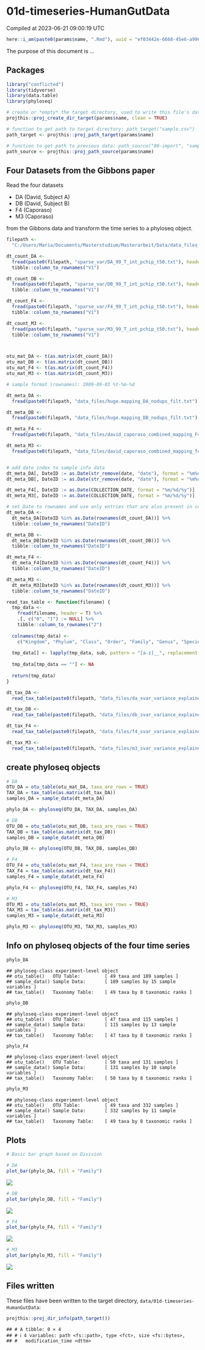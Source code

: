 01d-timeseries-HumanGutData
================
Compiled at 2023-06-21 09:00:19 UTC

``` r
here::i_am(paste0(params$name, ".Rmd"), uuid = "ef03442e-6668-45e6-a996-ddeefaf133f7")
```

The purpose of this document is …

## Packages

``` r
library("conflicted")
library(tidyverse)
library(data.table)
library(phyloseq)
```

``` r
# create or *empty* the target directory, used to write this file's data: 
projthis::proj_create_dir_target(params$name, clean = TRUE)

# function to get path to target directory: path_target("sample.csv")
path_target <- projthis::proj_path_target(params$name)

# function to get path to previous data: path_source("00-import", "sample.csv")
path_source <- projthis::proj_path_source(params$name)
```

## Four Datasets from the Gibbons paper

Read the four datasets

- DA (David, Subject A)
- DB (David, Subject B)
- F4 (Caporaso)
- M3 (Caporaso)

from the Gibbons data and transform the time series to a phyloseq
object.

``` r
filepath <- 
  "C:/Users/Maria/Documents/Masterstudium/Masterarbeit/Data/data_files_sVAR/"
```

``` r
dt_count_DA <-
  fread(paste0(filepath, "sparse_var/DA_99_T_int_pchip_t50.txt"), header = T) %>%
  tibble::column_to_rownames("V1")

dt_count_DB <-
  fread(paste0(filepath, "sparse_var/DB_99_T_int_pchip_t50.txt"), header = T) %>%
  tibble::column_to_rownames("V1")

dt_count_F4 <-
  fread(paste0(filepath, "sparse_var/F4_99_T_int_pchip_t50.txt"), header = T) %>%
  tibble::column_to_rownames("V1")

dt_count_M3 <-
  fread(paste0(filepath, "sparse_var/M3_99_T_int_pchip_t50.txt"), header = T) %>%
  tibble::column_to_rownames("V1")



otu_mat_DA <- t(as.matrix(dt_count_DA))
otu_mat_DB <- t(as.matrix(dt_count_DB))
otu_mat_F4 <- t(as.matrix(dt_count_F4))
otu_mat_M3 <- t(as.matrix(dt_count_M3))
```

``` r
# sample format (rownames): 2009-09-03 %Y-%m-%d

dt_meta_DA <-
  fread(paste0(filepath, "data_files/huge.mapping_DA_nodups_filt.txt"), header = T) 

dt_meta_DB <-
  fread(paste0(filepath, "data_files/huge.mapping_DB_nodups_filt.txt"), header = T)

dt_meta_F4 <-
  fread(paste0(filepath, "data_files/david_caporaso_combined_mapping_F4_filt.txt"), header = T)

dt_meta_M3 <-
  fread(paste0(filepath, "data_files/david_caporaso_combined_mapping_fecal_M3_filt.txt"), header = T)


# add date index to sample info data
dt_meta_DA[, DateID := as.Date(str_remove(date, "date"), format = "%m%d%Y")]
dt_meta_DB[, DateID := as.Date(str_remove(date, "date"), format = "%m%d%Y")]

dt_meta_F4[, DateID := as.Date(COLLECTION_DATE, format = "%m/%d/%y")]
dt_meta_M3[, DateID := as.Date(COLLECTION_DATE, format = "%m/%d/%y")]

# set Date to rownames and use only entries that are also present in count table
dt_meta_DA <- 
  dt_meta_DA[DateID %in% as.Date(rownames(dt_count_DA))] %>%
  tibble::column_to_rownames("DateID") 

dt_meta_DB <- 
  dt_meta_DB[DateID %in% as.Date(rownames(dt_count_DB))] %>%
  tibble::column_to_rownames("DateID") 

dt_meta_F4 <- 
  dt_meta_F4[DateID %in% as.Date(rownames(dt_count_F4))] %>%
  tibble::column_to_rownames("DateID") 

dt_meta_M3 <- 
  dt_meta_M3[DateID %in% as.Date(rownames(dt_count_M3))] %>%
  tibble::column_to_rownames("DateID") 
```

``` r
read_tax_table <- function(filename) {
  tmp_data <-
    fread(filename, header = T) %>%
    .[, c("0", "1") := NULL] %>%
    tibble::column_to_rownames("2")
  
  colnames(tmp_data) <-
    c("Kingdom", "Phylum", "Class", "Order", "Family", "Genus", "Species", "color")
  
  tmp_data[] <- lapply(tmp_data, sub, pattern = "[a-z]__", replacement = "")
  
  tmp_data[tmp_data == ""] <- NA 
  
  return(tmp_data)
}

dt_tax_DA <-
  read_tax_table(paste0(filepath, "data_files/da_svar_variance_explained_t50.txt"))

dt_tax_DB <-
  read_tax_table(paste0(filepath, "data_files/db_svar_variance_explained_t50.txt"))

dt_tax_F4 <-
  read_tax_table(paste0(filepath, "data_files/f4_svar_variance_explained_t50.txt"))

dt_tax_M3 <-
  read_tax_table(paste0(filepath, "data_files/m3_svar_variance_explained_t50.txt"))
```

## create phyloseq objects

``` r
# DA
OTU_DA = otu_table(otu_mat_DA, taxa_are_rows = TRUE)
TAX_DA = tax_table(as.matrix(dt_tax_DA))
samples_DA = sample_data(dt_meta_DA)

phylo_DA <- phyloseq(OTU_DA, TAX_DA, samples_DA)

# DB
OTU_DB = otu_table(otu_mat_DB, taxa_are_rows = TRUE)
TAX_DB = tax_table(as.matrix(dt_tax_DB))
samples_DB = sample_data(dt_meta_DB)

phylo_DB <- phyloseq(OTU_DB, TAX_DB, samples_DB)

# F4
OTU_F4 = otu_table(otu_mat_F4, taxa_are_rows = TRUE)
TAX_F4 = tax_table(as.matrix(dt_tax_F4))
samples_F4 = sample_data(dt_meta_F4)

phylo_F4 <- phyloseq(OTU_F4, TAX_F4, samples_F4)

# M3
OTU_M3 = otu_table(otu_mat_M3, taxa_are_rows = TRUE)
TAX_M3 = tax_table(as.matrix(dt_tax_M3))
samples_M3 = sample_data(dt_meta_M3)

phylo_M3 <- phyloseq(OTU_M3, TAX_M3, samples_M3)
```

## Info on phyloseq objects of the four time series

``` r
phylo_DA
```

    ## phyloseq-class experiment-level object
    ## otu_table()   OTU Table:         [ 49 taxa and 189 samples ]
    ## sample_data() Sample Data:       [ 189 samples by 15 sample variables ]
    ## tax_table()   Taxonomy Table:    [ 49 taxa by 8 taxonomic ranks ]

``` r
phylo_DB
```

    ## phyloseq-class experiment-level object
    ## otu_table()   OTU Table:         [ 47 taxa and 115 samples ]
    ## sample_data() Sample Data:       [ 115 samples by 13 sample variables ]
    ## tax_table()   Taxonomy Table:    [ 47 taxa by 8 taxonomic ranks ]

``` r
phylo_F4
```

    ## phyloseq-class experiment-level object
    ## otu_table()   OTU Table:         [ 50 taxa and 131 samples ]
    ## sample_data() Sample Data:       [ 131 samples by 10 sample variables ]
    ## tax_table()   Taxonomy Table:    [ 50 taxa by 8 taxonomic ranks ]

``` r
phylo_M3
```

    ## phyloseq-class experiment-level object
    ## otu_table()   OTU Table:         [ 49 taxa and 332 samples ]
    ## sample_data() Sample Data:       [ 332 samples by 11 sample variables ]
    ## tax_table()   Taxonomy Table:    [ 49 taxa by 8 taxonomic ranks ]

## Plots

``` r
# Basic bar graph based on Division

# DA
plot_bar(phylo_DA, fill = "Family")
```

![](01d-timeseries-HumanGutData_files/figure-gfm/unnamed-chunk-3-1.png)<!-- -->

``` r
# DB
plot_bar(phylo_DB, fill = "Family")
```

![](01d-timeseries-HumanGutData_files/figure-gfm/unnamed-chunk-3-2.png)<!-- -->

``` r
# F4
plot_bar(phylo_F4, fill = "Family")
```

![](01d-timeseries-HumanGutData_files/figure-gfm/unnamed-chunk-3-3.png)<!-- -->

``` r
# M3
plot_bar(phylo_M3, fill = "Family")
```

![](01d-timeseries-HumanGutData_files/figure-gfm/unnamed-chunk-3-4.png)<!-- -->

## Files written

These files have been written to the target directory,
`data/01d-timeseries-HumanGutData`:

``` r
projthis::proj_dir_info(path_target())
```

    ## # A tibble: 0 × 4
    ## # ℹ 4 variables: path <fs::path>, type <fct>, size <fs::bytes>,
    ## #   modification_time <dttm>
